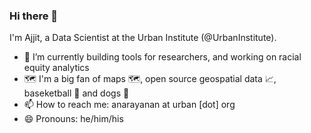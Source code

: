 ### Hi there 👋

I'm Ajjit, a Data Scientist at the Urban Institute (@UrbanInstitute). 

- 🔭 I’m currently building tools for researchers, and working on racial equity analytics
- 🗺️ I'm a big fan of maps 🗺️, open source geospatial data 📈, baseketball 🏀 and dogs 🐶
- 📫 How to reach me: anarayanan at urban [dot] org
- 😄 Pronouns: he/him/his
